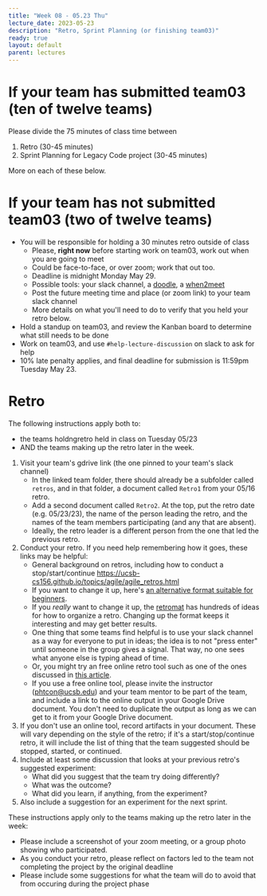 ```yaml
---
title: "Week 08 - 05.23 Thu"
lecture_date: 2023-05-23
description: "Retro, Sprint Planning (or finishing team03)"
ready: true
layout: default
parent: lectures
---
```


# If your team has submitted team03 (ten of twelve teams)

Please divide the 75 minutes of class time between

1. Retro (30-45 minutes)
2. Sprint Planning for Legacy Code project (30-45 minutes)

More on each of these below.

# If your team has not submitted team03 (two of twelve teams)

* You will be responsible for holding a 30 minutes retro outside of class
  - Please, **right now** before starting work on team03, work out when you are going to meet
  - Could be face-to-face, or over zoom; work that out too.
  - Deadline is midnight Monday May 29.
  - Possible tools: your slack channel, a [doodle](https://doodle.com/en/), a [when2meet](https://www.when2meet.com/)
  - Post the future meeting time and place (or zoom link) to your team slack channel
  - More details on what you'll need to do to verify that you held your retro below.
* Hold a standup on team03, and review the Kanban board to determine what still needs to be done
* Work on team03, and use `#help-lecture-discussion` on slack to ask for help
* 10% late penalty applies, and final deadline for submission is 11:59pm Tuesday May 23.

# Retro

The following instructions apply both to:
* the teams holdngretro held in class on Tuesday 05/23
* AND the teams making up the retro later in the week.

1. Visit your team's gdrive link (the one pinned to your team's slack channel)
   - In the linked team folder, there should already be a subfolder called `retros`, and in that folder, a document called `Retro1` from your 05/16 retro.
   - Add a second document called `Retro2`.  At the top, put the retro date (e.g. 05/23/23), the name of the person leading the retro, and the names of the team members participating (and any that are absent).
   - Ideally, the retro leader is a different person from the one that led the previous retro.
2. Conduct your retro.  If you need help remembering how it goes, these links may be helpful: 
   - General background on retros, including how to conduct a stop/start/continue <https://ucsb-cs156.github.io/topics/agile/agile_retros.html>
   -  If you want to change it up, here's [an alternative format suitable for beginners](https://retromat.org/blog/best-retrospective-for-beginners/).
   -  If you *really* want to change it up, the [retromat](https://retromat.org/) has hundreds of ideas for how to organize a retro.  Changing up the format keeps it interesting and may get better results.
   - One thing that some teams find helpful is to use your slack channel as a way for everyone to put in ideas; the idea is to not "press enter" until someone in the group gives a signal.  That way, no one sees what anyone else is typing ahead of time.  
   -  Or, you might try an free online retro tool such as one of the ones discussed in [this article](https://medium.com/productpeople/the-5-best-free-online-retrospective-tools-for-your-team-5cbb0b47f9c9).
   - If you use a free online tool, please invite the instructor (phtcon@ucsb.edu) and your team mentor to be part of the team, and include a link to the online output in your Google Drive document.  You don't need to duplicate the output as long as we can get to it from your Google Drive document.
3. If you don't use an online tool, record artifacts in your document.  These will vary depending on the style of the retro; if it's a start/stop/continue retro, it will include the list of thing that the team suggested should be stopped, started, or continued.
4. Include at least some discussion that looks at your previous retro's suggested experiment:
   - What did you suggest that the team try doing differently?
   - What was the outcome?
   - What did you learn, if anything, from the experiment?
5. Also include a suggestion for an experiment for the next sprint.

These instructions apply only to the teams making up the retro later in the week:

* Please include a screenshot of your zoom meeting, or a group photo showing who participated.
* As you conduct your retro, please reflect on factors led to the team not completing the project by the original deadline
* Please include some suggestions for what the team will do to avoid that from occuring during the project phase
   

